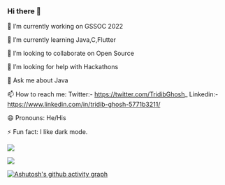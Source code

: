 ### Hi there 👋


🔭 I’m currently working on GSSOC 2022
 
🌱 I’m currently learning Java,C,Flutter
 
👯 I’m looking to collaborate on Open Source
 
🤔 I’m looking for help with Hackathons
 
💬 Ask me about Java
 
📫 How to reach me: Twitter:- https://twitter.com/TridibGhosh_  Linkedin:- https://www.linkedin.com/in/tridib-ghosh-5771b3211/
 
😄 Pronouns: He/His
 
⚡ Fun fact: I like dark mode.


![](https://komarev.com/ghpvc/?username=Tridib11&color=dc143c)
 




<img src="https://github-readme-stats.vercel.app/api?username=Tridib11&&show_icons=true&title_color=ffffff&icon_color=bb2acf&text_color=daf7dc&bg_color=151515">

[![Ashutosh's github activity graph](https://github-readme-activity-graph.cyclic.app/graph?username=Tridib11&theme=dracula)](https://github.com/ashutosh00710/github-readme-activity-graph)

